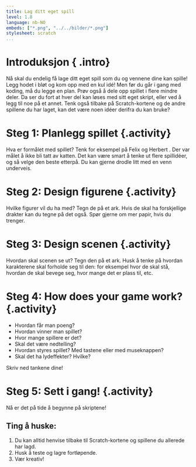 ```yaml
---
title: Lag ditt eget spill
level: 1.8
language: nb-NO
embeds: ["*.png", "../../bilder/*.png"]
stylesheet: scratch
...
```


# Introduksjon { .intro}

Nå skal du endelig få lage ditt eget spill som du og vennene dine kan spille! 
Legg hodet i bløt og kom opp med en kul idé! 
Men før du går i gang med koding, må du legge en plan. Prøv også å dele opp spillet i flere mindre
deler. Da ser du fort at hver del kan løses med sitt eget skript, eller ved å legg til noe på et
annet. Tenk også tilbake på Scratch-kortene og de andre spillene du har laget, 
kan det være noen idéer derifra du kan bruke?

# Steg 1: Planlegg spillet {.activity}

Hva er formålet med spillet? Tenk for eksempel på Felix og Herbert . Der var målet å ikke bli tatt av
katten. Det kan være smart å tenke ut flere spillidéer, og så velge den beste etterpå. Du kan gjerne
drodle litt med en venn underveis.

# Steg 2: Design figurene {.activity}

Hvilke figurer vil du ha med? Tegn de på et ark. Hvis de skal ha forskjellige drakter kan du
tegne på det også. Spør gjerne om mer papir, hvis du trenger. 

# Steg 3: Design scenen {.activity}

Hvordan skal scenen se ut? Tegn den på et ark. Husk å tenke på hvordan karakterene skal
forholde seg til den: for eksempel hvor de skal stå, hvordan de skal bevege seg, hvor mange det er
plass til, etc.


# Steg 4: How does your game work? {.activity}

* Hvordan får man poeng?
* Hvordan vinner man spillet?
* Hvor mange spillere er det?
* Skal det være nedtelling?
* Hvordan styres spillet? Med tastene eller med museknappen?
* Skal det ha lydeffekter? Hvilke?

Skriv ned tankene dine!


# Steg 5: Sett i gang! {.activity}

Nå er det på tide å begynne på skriptene!

## Ting å huske:

1. Du kan alltid henvise tilbake til Scratch-kortene og spillene du allerede har lagd.
2. Husk å teste og lagre fortløpende. 
3. Vær kreativ!